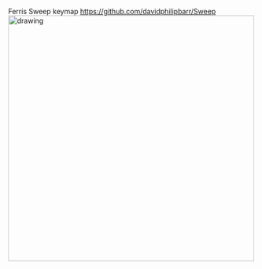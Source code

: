 Ferris Sweep keymap
https://github.com/davidphilipbarr/Sweep
<img src="https://user-images.githubusercontent.com/1384547/174482347-83eb90e9-8fd6-430c-b402-c56286a1b4f9.jpg" alt="drawing" width="500"/>
